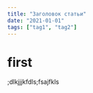 ```yaml
---
title: "Заголовок статьи"
date: "2021-01-01"
tags: ["tag1", "tag2"]
---
```

# first
;dlkjjjkfdls;fsajfkls
